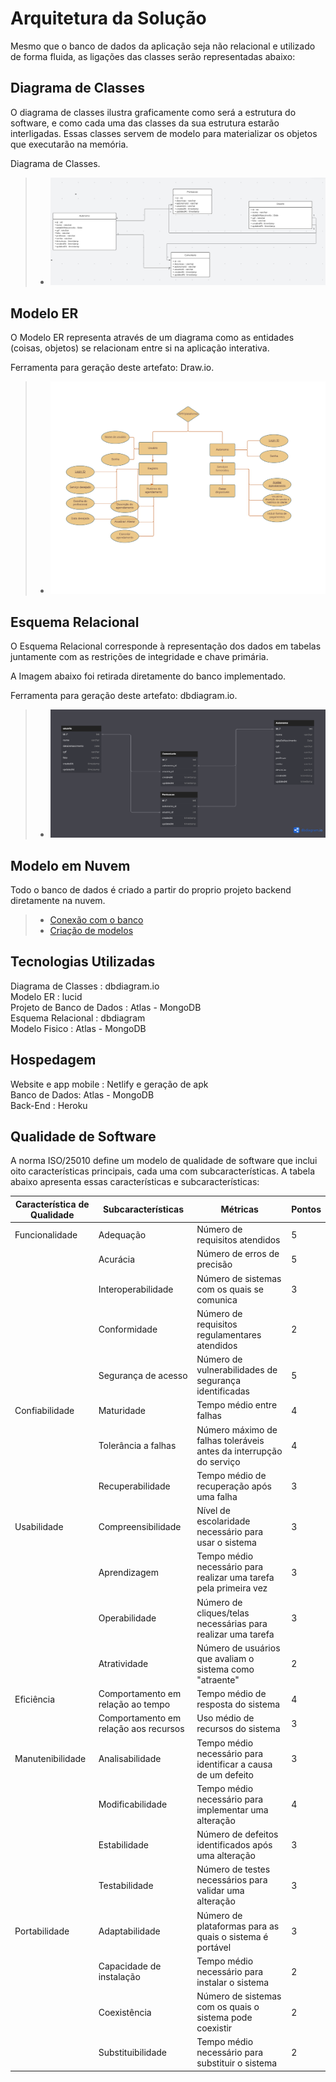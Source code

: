 # Arquitetura da Solução

Mesmo que o banco de dados da aplicação seja não relacional e utilizado de forma fluida, as ligações das classes serão representadas abaixo:

## Diagrama de Classes

O diagrama de classes ilustra graficamente como será a estrutura do software, e como cada uma das classes da sua estrutura estarão interligadas. Essas classes servem de modelo para materializar os objetos que executarão na memória.

Diagrama de Classes.

> - ![Diagrama de Classes](./img/diagramadeclasses.png)

## Modelo ER

O Modelo ER representa através de um diagrama como as entidades (coisas, objetos) se relacionam entre si na aplicação interativa.

Ferramenta para geração deste artefato: Draw.io.

> - ![Modelo ER](./img/ModeloER.png)  

## Esquema Relacional

O Esquema Relacional corresponde à representação dos dados em tabelas juntamente com as restrições de integridade e chave primária.  
 
A Imagem abaixo foi retirada diretamente do banco implementado.  

Ferramenta para geração deste artefato: dbdiagram.io.  

> - ![Esquema Relacional](./img/esquemarelacional.png)  

## Modelo em Nuvem

Todo o banco de dados é criado a partir do proprio projeto backend diretamente na nuvem.  

> - [Conexão com o banco](../src/web-api/src/db/conn.js)  
> - [Criação de modelos](../src/web-api/src/models)  

## Tecnologias Utilizadas

Diagrama de Classes : dbdiagram.io  
Modelo ER : lucid  
Projeto de Banco de Dados : Atlas - MongoDB  
Esquema Relacional : dbdiagram  
Modelo Fisico : Atlas - MongoDB 

## Hospedagem

Website e app mobile : Netlify e geração de apk  
Banco de Dados: Atlas - MongoDB  
Back-End : Heroku

## Qualidade de Software

A norma ISO/25010 define um modelo de qualidade de software que inclui oito características principais, cada uma com subcaracterísticas. A tabela abaixo apresenta essas características e subcaracterísticas:

|Característica de Qualidade	|Subcaracterísticas	|Métricas	|Pontos|
|--------------------|------------------------------------|----------------------------------------|----------------------------------------|
|Funcionalidade	|Adequação	|Número de requisitos atendidos	|5|
| |Acurácia	|Número de erros de precisão	|5|
| |Interoperabilidade	|Número de sistemas com os quais se comunica	|3|
| |Conformidade	|Número de requisitos regulamentares atendidos	|2|
| |Segurança de acesso	|Número de vulnerabilidades de segurança identificadas	|5|
|Confiabilidade	|Maturidade	|Tempo médio entre falhas	|4|
| |Tolerância a falhas	|Número máximo de falhas toleráveis antes da interrupção do serviço	|4|
| |Recuperabilidade	|Tempo médio de recuperação após uma falha	|3|
|Usabilidade	|Compreensibilidade	|Nível de escolaridade necessário para usar o sistema	|3|
| |Aprendizagem	|Tempo médio necessário para realizar uma tarefa pela primeira vez	|3|
| |Operabilidade	|Número de cliques/telas necessárias para realizar uma tarefa	|3|
| |Atratividade	|Número de usuários que avaliam o sistema como "atraente"	|2|
|Eficiência	|Comportamento em relação ao tempo	|Tempo médio de resposta do sistema	|4|
| |Comportamento em relação aos recursos	|Uso médio de recursos do sistema	|3|
|Manutenibilidade	|Analisabilidade	|Tempo médio necessário para identificar a causa de um defeito	|3|
| |Modificabilidade	|Tempo médio necessário para implementar uma alteração	|4|
| |Estabilidade	|Número de defeitos identificados após uma alteração	|3|
| |Testabilidade	|Número de testes necessários para validar uma alteração	|3|
|Portabilidade	|Adaptabilidade	|Número de plataformas para as quais o sistema é portável	|3|
| |Capacidade de instalação	|Tempo médio necessário para instalar o sistema	|2|
| |Coexistência	|Número de sistemas com os quais o sistema pode coexistir	|2|
| |Substituibilidade	|Tempo médio necessário para substituir o sistema	|2|
